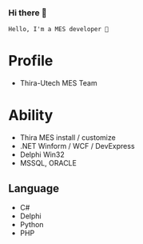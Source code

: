 ### Hi there 👋

```
Hello, I'm a MES developer 🌙
```

# Profile

- Thira-Utech MES Team 

# Ability

- Thira MES install / customize
- .NET Winform / WCF / DevExpress  
- Delphi Win32 
- MSSQL, ORACLE 

## Language

- C#
- Delphi
- Python
- PHP
